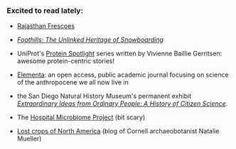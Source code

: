 ### Excited to read lately:

- [Rajasthan Frescoes](http://www.nytimes.com/interactive/2016/05/09/t-magazine/india-rajasthan-frescoes.html?_r=1)

- [_Foothills: The Unlinked Heritage of Snowboarding_](https://www.outsideonline.com/featured-videos)

- UniProt's [Protein Spotlight](http://web.expasy.org/spotlight/) series written by Vivienne Baillie Gerritsen: awesome protein-centric stories!

- [Elementa](https://www.elementascience.org/): an open access, public academic journal focusing on science of the anthropocene we all now live in

- the San Diego Natural History Museum's permanent exhibit [_Extraordinary Ideas from Ordinary People: A History of Citizen Science_](http://www.sdnhm.org/exhibitions/current-exhibitions/extraordinary-ideas/).

- The [Hospital Microbiome Project](http://hospitalmicrobiome.com/) (bit scary)

- [Lost crops of North America](https://ngmueller.net/2017/10/09/lost-crops-in-the-all-the-wrong-places/) (blog of Cornell archaeobotanist Natalie Mueller)
